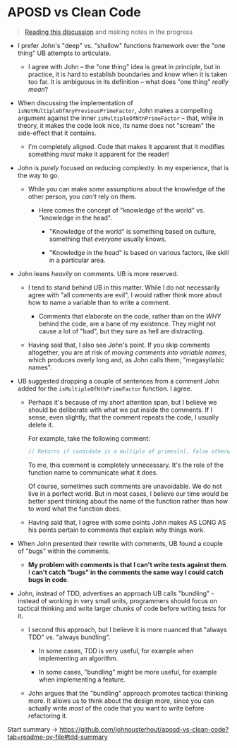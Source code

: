 # APOSD vs Clean Code

> [Reading this discussion](https://github.com/johnousterhout/aposd-vs-clean-code) and making notes in the progress

- I prefer John's "deep" vs. "shallow" functions framework over the "one thing" UB attempts to articulate.

  - I agree with John – the "one thing" idea is great in principle, but in practice, it is hard to establish boundaries and know when it is taken too far. It is ambiguous in its definition – what does "one thing" _really mean_?

- When discussing the implementation of `isNotMultipleOfAnyPreviousPrimeFactor`, John makes a compelling argument against the inner `isMultipleOfNthPrimeFactor` – that, while in theory, it makes the code look nice, its name does not "scream" the side-effect that it contains.

  - I'm completely aligned. Code that makes it apparent that it modifies something _must_ make it apparent for the reader!

- John is _purely_ focused on reducing complexity. In my experience, that is the way to go.

  - While you can make _some_ assumptions about the knowledge of the other person, you _can't_ rely on them.

    - Here comes the concept of "knowledge of the world" vs. "knowledge in the head".

      - "Knowledge of the world" is something based on culture, something that _everyone_ usually knows.

      - "Knowledge in the head" is based on various factors, like skill in a particular area.

- John leans _heavily_ on comments. UB is more reserved.

  - I tend to stand behind UB in this matter. While I do not necessarily agree with "all comments are evil", I would rather think more about how to name a variable than to write a comment.

    - Comments that elaborate on the code, rather than on the _WHY_ behind the code, are a bane of my existence. They might not cause a lot of "bad", but they sure as hell are distracting.

  - Having said that, I also see John's point. If you skip comments altogether, you are at risk of _moving comments into variable names_, which produces overly long and, as John calls them, "megasyllabic names".

- UB suggested dropping a couple of sentences from a comment John added for the `isMultipleOfNthPrimeFactor` function. I agree.

  - Perhaps it's because of my short attention span, but I believe we should be deliberate with what we put inside the comments. If I sense, even slightly, that the comment repeats the code, I usually delete it.

    For example, take the following comment:

    ```ts
    // Returns if candidate is a multiple of primes[n], false otherwise
    ```

    To me, this comment is completely unnecessary. It's the role of the function name to communicate what it does.

    Of course, sometimes such comments are unavoidable. We do not live in a perfect world. But in most cases, I believe our time would be better spent thinking about the name of the function rather than how to word what the function does.

  - Having said that, I agree with some points John makes AS LONG AS his points pertain to comments that explain _why_ things work.

- When John presented their rewrite with comments, UB found a couple of "bugs" within the comments.

  - **My problem with comments is that I can't write tests against them**. I **can't catch "bugs" in the comments the same way I could catch bugs in code**.

- John, instead of TDD, advertises an approach UB calls "bundling" - instead of working in very small units, programmers should focus on tactical thinking and write larger chunks of code before writing tests for it.

  - I second this approach, but I believe it is more nuanced that "always TDD" vs. "always bundling".

    - In some cases, TDD is very useful, for example when implementing an algorithm.

    - In some cases, "bundling" might be more useful, for example when implementing a feature.

  - John argues that the "bundling" approach promotes tactical thinking more. It allows us to think about the design more, since you can actually write _most_ of the code that you want to write before refactoring it.

Start summary -> https://github.com/johnousterhout/aposd-vs-clean-code?tab=readme-ov-file#tdd-summary
